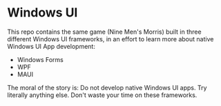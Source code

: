 # Windows UI

This repo contains the same game (Nine Men's Morris) built in three different Windows UI frameworks, in an effort to learn more about native Windows UI App development:

- Windows Forms
- WPF
- MAUI

The moral of the story is: Do not develop native Windows UI apps. Try literally anything else. Don't waste your time on these frameworks.
